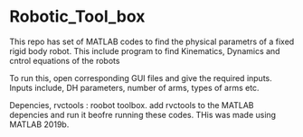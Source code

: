 # Robotic_Tool_box

This repo has set of MATLAB codes to find the physical parametrs of a fixed rigid body robot. This include program to find Kinematics, Dynamics and cntrol equations of the robots

To run this, open corresponding GUI files and give the required inputs. Inputs include, DH parameters, number of arms, types of arms etc.

Depencies, rvctools : roobot toolbox. add rvctools to the MATLAB depencies and run it beofre running these codes. THis was made using MATLAB 2019b.

